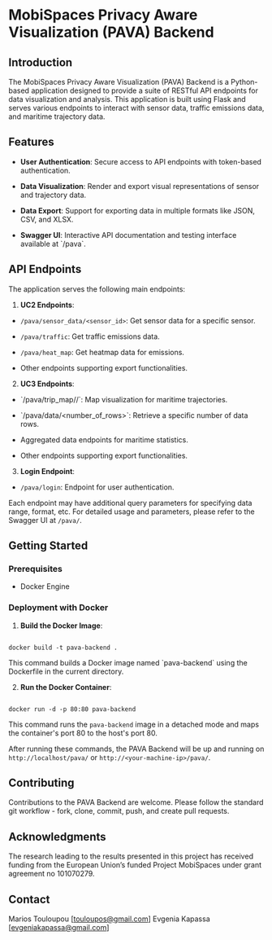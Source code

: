 
# MobiSpaces Privacy Aware Visualization (PAVA) Backend

  

## Introduction

 The MobiSpaces Privacy Aware Visualization (PAVA) Backend is a Python-based application designed to provide a suite of RESTful API endpoints for data visualization and analysis. This application is built using Flask and serves various endpoints to interact with sensor data, traffic emissions data, and maritime trajectory data.

## Features

-  **User Authentication**: Secure access to API endpoints with token-based authentication.

-  **Data Visualization**: Render and export visual representations of sensor and trajectory data.

-  **Data Export**: Support for exporting data in multiple formats like JSON, CSV, and XLSX.

-  **Swagger UI**: Interactive API documentation and testing interface available at \`/pava\`.

  ## API Endpoints

The application serves the following main endpoints:

1.  **UC2 Endpoints**:

-  `/pava/sensor_data/<sensor_id>`: Get sensor data for a specific sensor.

-  `/pava/traffic`: Get traffic emissions data.

-  `/pava/heat_map`: Get heatmap data for emissions.

- Other endpoints supporting export functionalities.
  
2.  **UC3 Endpoints**:

-  \`/pava/trip_map/<zoom>/<markers>\`: Map visualization for maritime trajectories.

-  \`/pava/data/<number_of_rows>\`: Retrieve a specific number of data rows.

- Aggregated data endpoints for maritime statistics.

- Other endpoints supporting export functionalities.

3.  **Login Endpoint**:

-  `/pava/login`: Endpoint for user authentication.

  Each endpoint may have additional query parameters for specifying data range, format, etc. For detailed usage and parameters, please refer to the Swagger UI at `/pava/`.
  
## Getting Started

### Prerequisites
- Docker Engine
 
### Deployment with Docker

  1.  **Build the Docker Image**:

```shell

docker build -t pava-backend .
```

This command builds a Docker image named \`pava-backend\` using the Dockerfile in the current directory.

2.  **Run the Docker Container**:

```shell

docker run -d -p 80:80 pava-backend

```

This command runs the `pava-backend` image in a detached mode and maps the container's port 80 to the host's port 80.

After running these commands, the PAVA Backend will be up and running on `http://localhost/pava/` or `http://<your-machine-ip>/pava/`.

 ## Contributing

 Contributions to the PAVA Backend are welcome. Please follow the standard git workflow - fork, clone, commit, push, and create pull requests.

## Acknowledgments

The research leading to the results presented in this project has received funding from the European Union’s funded Project MobiSpaces under grant agreement no 101070279.

## Contact

  Marios Touloupou [touloupos@gmail.com]
Evgenia Kapassa [evgeniakapassa@gmail.com]
